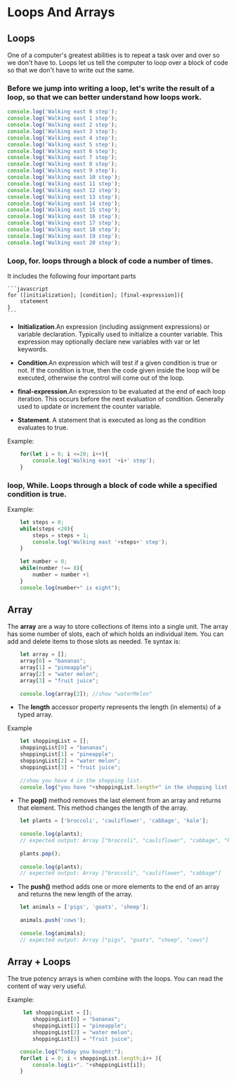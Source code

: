 # Loops And Arrays

## Loops

One of a computer's greatest abilities is to repeat a task over and over so we don't have to.
Loops let us tell the computer to loop over a block of code so that we don't have to write out the same.

### Before we jump into writing a loop, let's write the result of a loop, so that we can better understand how loops work.

```javascript
console.log('Walking east 0 step');
console.log('Walking east 1 step');
console.log('Walking east 2 step');
console.log('Walking east 3 step');
console.log('Walking east 4 step');
console.log('Walking east 5 step');
console.log('Walking east 6 step');
console.log('Walking east 7 step');
console.log('Walking east 8 step');
console.log('Walking east 9 step');
console.log('Walking east 10 step');
console.log('Walking east 11 step');
console.log('Walking east 12 step');
console.log('Walking east 13 step');
console.log('Walking east 14 step');
console.log('Walking east 15 step');
console.log('Walking east 16 step');
console.log('Walking east 17 step');
console.log('Walking east 18 step');
console.log('Walking east 19 step');
console.log('Walking east 20 step');
```

### Loop, for. loops through a block of code a number of times.
It includes the following four important parts
    
    ```javascript
    for ([initialization]; [condition]; [final-expression]){
        statement
    }
    ```
    
- **Initialization**.An expression (including assignment expressions) or variable declaration. Typically used to initialize a counter variable. This expression may optionally declare new variables with var or let keywords.

- **Condition**.An expression which will test if a given condition is true or not. If the condition is true, then the code given inside the loop will be executed, otherwise the control will come out of the loop.

- **final-expression**.An expression to be evaluated at the end of each loop iteration. This occurs before the next evaluation of condition. Generally used to update or increment the counter variable.

- **Statement**. A statement that is executed as long as the condition evaluates to true. 

Example:
```javascript
    for(let i = 0; i <=20; i++){
        console.log('Walking east '+i+' step');
    }
```


### loop, While. Loops through a block of code while a specified condition is true.

Example:
```javascript
    let steps = 0;
    while(steps <20){
        steps = steps + 1;
        console.log('Walking east '+steps+' step');
    }
    
    let number = 0;
    while(number !== 8){
        number = number +1
    }
    console.log(number+" is eight");
```

## Array

The **array** are a way to store collections of items into a single unit.
The array has some number of slots, each of which holds an individual item.
You can add and delete items to those slots as needed.
Te syntax is:

```javascript
    let array = [];
    array[0] = "bananas";
    array[1] = "pineapple";
    array[2] = "water melon";
    array[3] = "fruit juice";
    
    console.log(array[2]); //show "waterMelon"
```

- The **length** accessor property represents the length (in elements) of a typed array.

Example
```javascript
    let shoppingList = [];
    shoppingList[0] = "bananas";
    shoppingList[1] = "pineapple";
    shoppingList[2] = "water melon";
    shoppingList[3] = "fruit juice";
    
    //show you have 4 in the shopping list.
    console.log("you have "+shoppingList.length+" in the shopping list.");
```

- The **pop()** method removes the last element from an array and returns that element. This method changes the length of the array.

```javascript
    let plants = ['broccoli', 'cauliflower', 'cabbage', 'kale'];
    
    console.log(plants);
    // expected output: Array ["broccoli", "cauliflower", "cabbage", "kale"]
    
    plants.pop();
    
    console.log(plants);
    // expected output: Array ["broccoli", "cauliflower", "cabbage"]
```

- The **push()** method adds one or more elements to the end of an array and returns the new length of the array.
```javascript
    let animals = ['pigs', 'goats', 'sheep'];
    
    animals.push('cows');
    
    console.log(animals);
    // expected output: Array ["pigs", "goats", "sheep", "cows"]
```


## Array + Loops

The true potency arrays is when combine with the loops. You can read the content of way very useful.

Example:

```javascript
     let shoppingList = [];
        shoppingList[0] = "bananas";
        shoppingList[1] = "pineapple";
        shoppingList[2] = "water melon";
        shoppingList[3] = "fruit juice";

    console.log("Today you bought:");
    for(let i = 0; i < shoppingList.length;i++ ){
        console.log(i+". "+shoppingList[i]);
    }
```